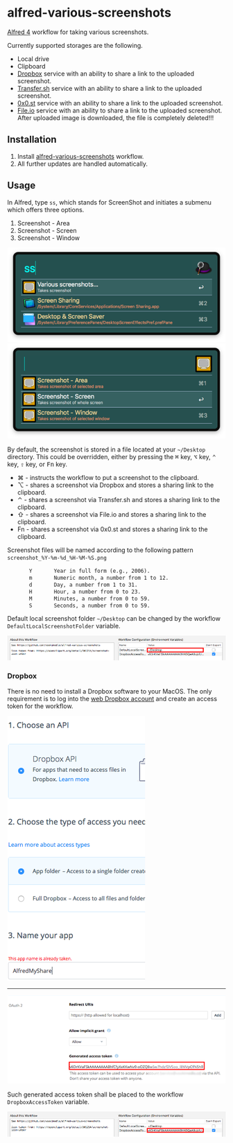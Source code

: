 # alfred-various-screenshots
[Alfred 4][1] workflow for taking various screenshots.

Currently supported storages are the following.
- Local drive
- Clipboard
- [Dropbox][4] service with an ability to share a link to the uploaded screenshot.
- [Transfer.sh][5] service with an ability to share a link to the uploaded screenshot.
- [0x0.st][6] service with an ability to share a link to the uploaded screenshot.
- [File.io][7] service with an ability to share a link to the uploaded screenshot. After uploaded image is downloaded, the file is completely deleted!!!

## Installation
1) Install [alfred-various-screenshots][2] workflow.
2) All further updates are handled automatically.

## Usage
In Alfred, type `ss`, which stands for ScreenShot and initiates a submenu which offers three options.

1) Screenshot - Area
2) Screenshot - Screen
3) Screenshot - Window

![Alfred menu screenshot](doc/images/alfred-various-screenshots.png?raw=true "")
![Alfred submenu screenshot](doc/images/alfred-various-screenshots-submenu.png?raw=true "")


By default, the screenshot is stored in a file located at your `~/Desktop` directory.
This could be overridden, either by pressing the <kbd>⌘</kbd> key, <kbd>⌥</kbd> key, <kbd>⌃</kbd> key, <kbd>⇧</kbd> key, or <kbd>Fn</kbd> key.

- <key>⌘</key> - instructs the workflow to put a screenshot to the clipboard.
- <key>⌥</key> - shares a screenshot via Dropbox and stores a sharing link to the clipboard.
- <key>⌃</key> - shares a screenshot via Transfer.sh and stores a sharing link to the clipboard.
- <key>⇧</key> - shares a screenshot via File.io and stores a sharing link to the clipboard.
- <key>Fn</key> - shares a screenshot via 0x0.st and stores a sharing link to the clipboard.

Screenshot files will be named according to the following pattern `screenshot_%Y-%m-%d_%H-%M-%S.png`

           Y       Year in full form (e.g., 2006).
           m       Numeric month, a number from 1 to 12.
           d       Day, a number from 1 to 31.
           H       Hour, a number from 0 to 23.
           M       Minutes, a number from 0 to 59.
           S       Seconds, a number from 0 to 59.
           
 
Default local screenshot folder `~/Desktop` can be changed by the workflow `DefaultLocalScreenshotFolder` variable.

![Alfre Variable Local](doc/images/alfred-various-screenshots-variable-local.png?raw=true "")
           
### Dropbox
There is no need to install a Dropbox software to your MacOS. The only requirement is to log into the [web Dropbox account][3] and create an access token for the workflow.

![Dropbox App Creation](doc/images/dropbox-app-create.png?raw=true "")

------------------------------

![Dropbox App Key Creation](doc/images/dropbox-app-key.png?raw=true "")

Such generated access token shall be placed to the workflow `DropboxAccessToken` variable.

![Alfred Variable](doc/images/alfred-various-screenshots-variable.png?raw=true "")

[1]: https://www.alfredapp.com/
[2]: https://github.com/vookimedlo/alfred-various-screenshots/releases/latest
[3]: https://www.dropbox.com/developers/apps
[4]: https://www.dropbox.com/
[5]: https://transfer.sh/
[6]: https://0x0.st/
[7]: https://file.io/
